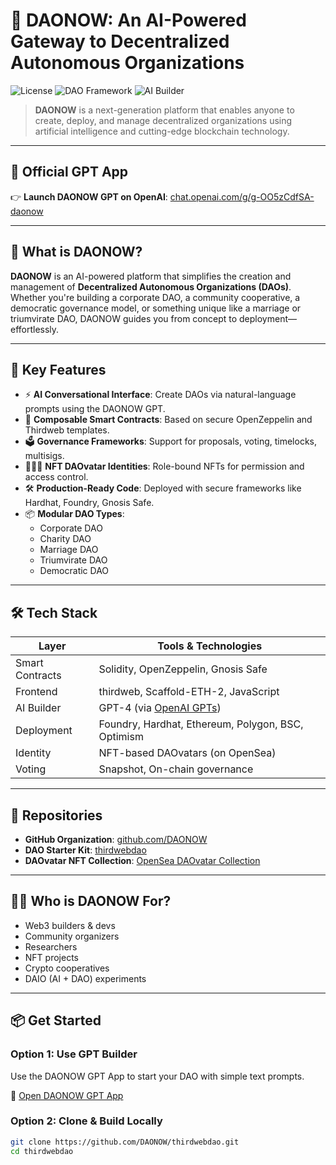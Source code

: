 # 🧠 DAONOW: An AI-Powered Gateway to Decentralized Autonomous Organizations

![License](https://img.shields.io/badge/license-MIT-blue.svg)
![DAO Framework](https://img.shields.io/badge/framework-thirdweb-orange.svg)
![AI Builder](https://img.shields.io/badge/built%20with-GPT%20Builder-ff69b4.svg)

> **DAONOW** is a next-generation platform that enables anyone to create, deploy, and manage decentralized organizations using artificial intelligence and cutting-edge blockchain technology.

---

## 🔗 Official GPT App
👉 **Launch DAONOW GPT on OpenAI**: [chat.openai.com/g/g-OO5zCdfSA-daonow](https://chat.openai.com/g/g-OO5zCdfSA-daonow)

---

## 📜 What is DAONOW?

**DAONOW** is an AI-powered platform that simplifies the creation and management of **Decentralized Autonomous Organizations (DAOs)**. Whether you're building a corporate DAO, a community cooperative, a democratic governance model, or something unique like a marriage or triumvirate DAO, DAONOW guides you from concept to deployment—effortlessly.

---

## 🚀 Key Features

- ⚡ **AI Conversational Interface**: Create DAOs via natural-language prompts using the DAONOW GPT.
- 🧱 **Composable Smart Contracts**: Based on secure OpenZeppelin and Thirdweb templates.
- 🗳️ **Governance Frameworks**: Support for proposals, voting, timelocks, multisigs.
- 🧑‍🤝‍🧑 **NFT DAOvatar Identities**: Role-bound NFTs for permission and access control.
- 🛠 **Production-Ready Code**: Deployed with secure frameworks like Hardhat, Foundry, Gnosis Safe.
- 📦 **Modular DAO Types**:
  - Corporate DAO
  - Charity DAO
  - Marriage DAO
  - Triumvirate DAO
  - Democratic DAO

---

## 🛠 Tech Stack

| Layer       | Tools & Technologies |
|-------------|----------------------|
| Smart Contracts | Solidity, OpenZeppelin, Gnosis Safe |
| Frontend       | thirdweb, Scaffold-ETH-2, JavaScript |
| AI Builder     | GPT-4 (via [OpenAI GPTs](https://chat.openai.com/g/g-OO5zCdfSA-daonow)) |
| Deployment     | Foundry, Hardhat, Ethereum, Polygon, BSC, Optimism |
| Identity       | NFT-based DAOvatars (on OpenSea) |
| Voting         | Snapshot, On-chain governance |

---

## 📁 Repositories

- **GitHub Organization**: [github.com/DAONOW](https://github.com/DAONOW)
- **DAO Starter Kit**: [thirdwebdao](https://github.com/DAONOW/thirdwebdao)
- **DAOvatar NFT Collection**: [OpenSea DAOvatar Collection](https://opensea.io/collection/daonow)

---

## 🧑‍💻 Who is DAONOW For?

- Web3 builders & devs
- Community organizers
- Researchers
- NFT projects
- Crypto cooperatives
- DAIO (AI + DAO) experiments

---

## 📦 Get Started

### Option 1: Use GPT Builder
Use the DAONOW GPT App to start your DAO with simple text prompts.

🔗 [Open DAONOW GPT App](https://chat.openai.com/g/g-OO5zCdfSA-daonow)

### Option 2: Clone & Build Locally

```bash
git clone https://github.com/DAONOW/thirdwebdao.git
cd thirdwebdao
```
